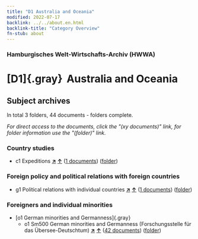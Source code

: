 ```yaml
---
title: "D1 Australia and Oceania"
modified: 2022-07-17
backlink: ../../about.en.html
backlink-title: "Category Overview"
fn-stub: about
---
```


### Hamburgisches Welt-Wirtschafts-Archiv (HWWA)

# [D1]{.gray}&#8201; Australia and Oceania&#160; 







## Subject archives







In total 3 folders, 44 documents - folders complete.

_For direct access to the documents, click the "(xy documents)" link, for folder information use the "(folder)" link._



### Country studies

- c1 Expeditions [**&nearr;**](../../../subject/i/144200/about.en.html "Expeditions (all over the world)") [**&uarr;**](../../../subject/about.en.html#c1 "Subject category system") (<a href="https://pm20.zbw.eu/iiifview/folder/sh/141592,144200" title="about: Australia and Oceania : Expeditions" target="_blank">1 documents</a>) ([folder](../../../../folder/sh/1415xx/141592/1442xx/144200/about.en.html))

### Foreign policy and political relations with foreign countries

- g1 Political relations with individual countries [**&nearr;**](../../../subject/i/144452/about.en.html "Political relations with individual countries (all over the world)") [**&uarr;**](../../../subject/about.en.html#g1 "Subject category system") (<a href="https://pm20.zbw.eu/iiifview/folder/sh/141592,144452" title="about: Australia and Oceania : Political relations with individual countries" target="_blank">1 documents</a>) ([folder](../../../../folder/sh/1415xx/141592/1444xx/144452/about.en.html))

### Foreigners and individual minorities

- [o1 German minorities and Germanness]{.gray}
  - o1 Sm500 German minorities and Germanness (Forschungsstelle für das Übersee-Deutschtum) [**&nearr;**](../../../subject/i/145911/about.en.html "German minorities and Germanness (Forschungsstelle für das Übersee-Deutschtum) (all over the world)") [**&uarr;**](../../../subject/about.en.html#o1_Sm500 "Subject category system") (<a href="https://pm20.zbw.eu/iiifview/folder/sh/141592,145911" title="about: Australia and Oceania : German minorities and Germanness (Forschungsstelle für das Übersee-Deutschtum)" target="_blank">42 documents</a>) ([folder](../../../../folder/sh/1415xx/141592/1459xx/145911/about.en.html))






